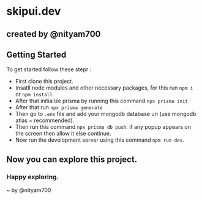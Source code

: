# skipui.dev
## created by @nityam700

## Getting Started
To get started follow these stepr :
* First clone this project.
* Insatll node modules and other necessary packages, for this run `npm i` or `npm install`.
* After that initialize prisma by running this command `npx prisma init`
* After that run `npx prisma generate`
* Then go to `.env` file and add your mongodb database uri (use mongodb atlas ~ recommended).
* Then run this command `npx prisma db push`. if any popup appears on the screen then allow it else continue.
* Now run the development server using this command `npm run dev`.

  
## Now you can explore this project.
### Happy exploring.
~ by @nityam700
